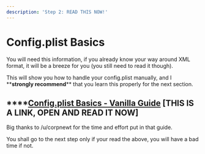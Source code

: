 ```yaml
---
description: 'Step 2: READ THIS NOW!'
---
```


# Config.plist Basics

You will need this information, if you already know your way around XML format, it will be a breeze for you \(you still need to read it though\). 

This will show you how to handle your config.plist manually, and I \*\***strongly recommend**\*\* that you learn this properly for the next section.

## \*\*\*\*[**Config.plist Basics - Vanilla Guide**](https://hackintosh.gitbook.io/-r-hackintosh-vanilla-desktop-guide/config.plist-basics) **\[THIS IS A LINK, OPEN AND READ IT NOW\]**

Big thanks to /u/corpnewt for the time and effort put in that guide.

You shall go to the next step only if your read the above, you will have a bad time if not.

